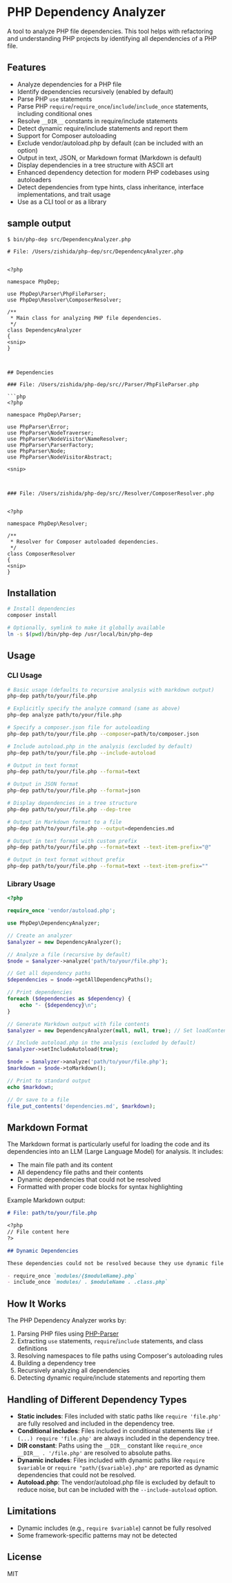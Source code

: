 # PHP Dependency Analyzer

A tool to analyze PHP file dependencies. This tool helps with refactoring and understanding PHP projects by identifying all dependencies of a PHP file.

## Features

- Analyze dependencies for a PHP file
- Identify dependencies recursively (enabled by default)
- Parse PHP `use` statements
- Parse PHP `require`/`require_once`/`include`/`include_once` statements, including conditional ones
- Resolve `__DIR__` constants in require/include statements
- Detect dynamic require/include statements and report them
- Support for Composer autoloading
- Exclude vendor/autoload.php by default (can be included with an option)
- Output in text, JSON, or Markdown format (Markdown is default)
- Display dependencies in a tree structure with ASCII art
- Enhanced dependency detection for modern PHP codebases using autoloaders
- Detect dependencies from type hints, class inheritance, interface implementations, and trait usage
- Use as a CLI tool or as a library

## sample output

`$ bin/php-dep src/DependencyAnalyzer.php`

```
# File: /Users/zishida/php-dep/src/DependencyAnalyzer.php


<?php

namespace PhpDep;

use PhpDep\Parser\PhpFileParser;
use PhpDep\Resolver\ComposerResolver;

/**
 * Main class for analyzing PHP file dependencies.
 */
class DependencyAnalyzer
{
<snip>
}



## Dependencies

### File: /Users/zishida/php-dep/src//Parser/PhpFileParser.php

```php
<?php

namespace PhpDep\Parser;

use PhpParser\Error;
use PhpParser\NodeTraverser;
use PhpParser\NodeVisitor\NameResolver;
use PhpParser\ParserFactory;
use PhpParser\Node;
use PhpParser\NodeVisitorAbstract;

<snip>



### File: /Users/zishida/php-dep/src//Resolver/ComposerResolver.php


<?php

namespace PhpDep\Resolver;

/**
 * Resolver for Composer autoloaded dependencies.
 */
class ComposerResolver
{
<snip>
}

```

## Installation

```bash
# Install dependencies
composer install

# Optionally, symlink to make it globally available
ln -s $(pwd)/bin/php-dep /usr/local/bin/php-dep
```

## Usage

### CLI Usage

```bash
# Basic usage (defaults to recursive analysis with markdown output)
php-dep path/to/your/file.php

# Explicitly specify the analyze command (same as above)
php-dep analyze path/to/your/file.php

# Specify a composer.json file for autoloading
php-dep path/to/your/file.php --composer=path/to/composer.json

# Include autoload.php in the analysis (excluded by default)
php-dep path/to/your/file.php --include-autoload

# Output in text format
php-dep path/to/your/file.php --format=text

# Output in JSON format
php-dep path/to/your/file.php --format=json

# Display dependencies in a tree structure
php-dep path/to/your/file.php --dep-tree

# Output in Markdown format to a file
php-dep path/to/your/file.php --output=dependencies.md

# Output in text format with custom prefix
php-dep path/to/your/file.php --format=text --text-item-prefix="@"

# Output in text format without prefix
php-dep path/to/your/file.php --format=text --text-item-prefix=""
```

### Library Usage

```php
<?php

require_once 'vendor/autoload.php';

use PhpDep\DependencyAnalyzer;

// Create an analyzer
$analyzer = new DependencyAnalyzer();

// Analyze a file (recursive by default)
$node = $analyzer->analyze('path/to/your/file.php');

// Get all dependency paths
$dependencies = $node->getAllDependencyPaths();

// Print dependencies
foreach ($dependencies as $dependency) {
    echo "- {$dependency}\n";
}

// Generate Markdown output with file contents
$analyzer = new DependencyAnalyzer(null, null, true); // Set loadContents to true

// Include autoload.php in the analysis (excluded by default)
$analyzer->setIncludeAutoload(true);

$node = $analyzer->analyze('path/to/your/file.php');
$markdown = $node->toMarkdown();

// Print to standard output
echo $markdown;

// Or save to a file
file_put_contents('dependencies.md', $markdown);
```

## Markdown Format

The Markdown format is particularly useful for loading the code and its dependencies into an LLM (Large Language Model) for analysis. It includes:

- The main file path and its content
- All dependency file paths and their contents
- Dynamic dependencies that could not be resolved
- Formatted with proper code blocks for syntax highlighting

Example Markdown output:

```markdown
# File: path/to/your/file.php

<?php
// File content here
?>

## Dynamic Dependencies

These dependencies could not be resolved because they use dynamic file paths:

- require_once `modules/{$moduleName}.php`
- include_once `modules/ . $moduleName . .class.php`
```

## How It Works

The PHP Dependency Analyzer works by:

1. Parsing PHP files using [PHP-Parser](https://github.com/nikic/PHP-Parser)
2. Extracting `use` statements, `require`/`include` statements, and class definitions
3. Resolving namespaces to file paths using Composer's autoloading rules
4. Building a dependency tree
5. Recursively analyzing all dependencies
6. Detecting dynamic require/include statements and reporting them

## Handling of Different Dependency Types

- **Static includes**: Files included with static paths like `require 'file.php'` are fully resolved and included in the dependency tree.
- **Conditional includes**: Files included in conditional statements like `if (...) require 'file.php'` are always included in the dependency tree.
- **__DIR__ constant**: Paths using the `__DIR__` constant like `require_once __DIR__ . '/file.php'` are resolved to absolute paths.
- **Dynamic includes**: Files included with dynamic paths like `require $variable` or `require "path/{$variable}.php"` are reported as dynamic dependencies that could not be resolved.
- **Autoload.php**: The vendor/autoload.php file is excluded by default to reduce noise, but can be included with the `--include-autoload` option.

## Limitations

- Dynamic includes (e.g., `require $variable`) cannot be fully resolved
- Some framework-specific patterns may not be detected

## License

MIT
